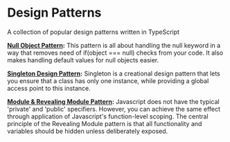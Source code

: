 # Design Patterns

A collection of popular design patterns written in TypeScript

**[Null Object Pattern](https://github.com/alexandrujeman/design-patterns/tree/master/null-object-pattern):** This pattern is all about handling the null keyword in a way that removes need of if(object === null) checks from your code. It also makes handling default values for null objects easier.

**[Singleton Design Pattern](https://github.com/alexandrujeman/design-patterns/tree/master/singleton-pattern):** Singleton is a creational design pattern that lets you ensure that a class has only one instance, while providing a global access point to this instance.

**[Module & Revealing Module Pattern](https://github.com/alexandrujeman/design-patterns/tree/master/module-reveal-module):** Javascript does not have the typical 'private' and 'public' specifiers. However, you can achieve the same effect through application of Javascript's function-level scoping. 
The central principle of the Revealing Module pattern is that all functionality and variables should be hidden unless deliberately exposed.